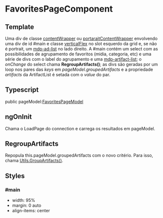 # FavoritesPageComponent

## Template
Uma div de classe [contentWrapper](/Docs/src/Styles.md#.contentWrapper) ou [portaraitContentWrapper](/Docs/src/Styles.md#.contentWrapperPortrait) envolvendo uma div de id #main e classe [verticalFlex](/Docs/src/Styles.md#.verticalFlex) no slot esquerdo da grid e, se não é portrait, um [mdp-ad-list](/Docs/src/app/components/structure/AdList.md) no lado direito. A #main contém um select com as possibilidades de agrupamento de favoritos (midia, categoria, etc) e uma série de divs com o label do agrupamento e uma [mdp-artifact-list](/Docs/src/app/components/structure/ArtifactList.md); o *onChange* do select chama **RegroupArtifacts()**; as divs são geradas por um loop nos pares das *keys* em *pageModel.groupedArtifacts* e a propriedade *artifacts* da ArtifactList é setada com o *value* do par.  
## Typescript
public pageModel:[FavoritesPageModel](/Docs/src/app/models/pages/FavoritesPageModel.md)
## ngOnInit
Chama o LoadPage do connection e carrega os resultados em pageModel. 
## RegroupArtifacts
Repopula this.pageModel.groupedArtifacts com o novo critério. Para isso, chama [Utils.GroupArtifacts()](/Docs/src/app/classes/Utils.md#groupartifactsgroupbystringbaseartifactsartifact-dictionary).
## Styles
### \#main 
- width: 95%
- margin: 0 auto
- align-items: center